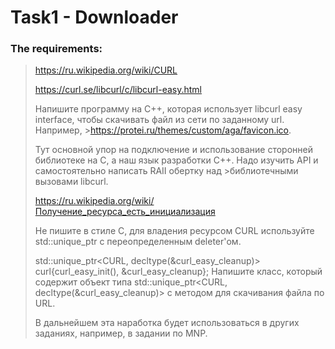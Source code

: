 # Task1 - Downloader
### The requirements:
>https://ru.wikipedia.org/wiki/CURL
>
>https://curl.se/libcurl/c/libcurl-easy.html
>
>Напишите программу на C++, которая использует libcurl easy interface, чтобы скачивать файл из сети по заданному url. Например, >https://protei.ru/themes/custom/aga/favicon.ico.
>
>Тут основной упор на подключение и использование сторонней библиотеке на C, а наш язык разработки C++. Надо изучить API и самостоятельно написать RAII обертку над >библиотечными вызовами libcurl.
>
>https://ru.wikipedia.org/wiki/Получение_ресурса_есть_инициализация
>
>Не пишите в стиле C, для владения ресурсом CURL используйте std::unique_ptr с переопределенным deleter'ом.
>
>std::unique_ptr<CURL, decltype(&curl_easy_cleanup)> curl{curl_easy_init(), &curl_easy_cleanup};
>Напишите класс, который содержит объект типа std::unique_ptr<CURL, decltype(&curl_easy_cleanup)> с методом для скачивания файла по URL.
>
>В дальнейшем эта наработка будет использоваться в других заданиях, например, в задании по MNP.
>
